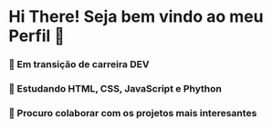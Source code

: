<h1>Hi There! Seja bem vindo ao meu Perfil 👋</h1>
<h3>🔭 Em transição de carreira DEV</h3>
<h3>🌱 Estudando HTML, CSS, JavaScript e Phython</h3>
<h3>👯 Procuro colaborar com os projetos mais interesantes</h3>
<!--
**adrianorodriguesbr/adrianorodriguesbr** is a ✨ _special_ ✨ repository because its `README.md` (this file) appears on your GitHub profile.

Here are some ideas to get you started:

- 🔭 I’m currently working on ...
- 🌱 I’m currently learning ...
- 👯 I’m looking to collaborate on ...
- 🤔 I’m looking for help with ...
- 💬 Ask me about ...
- 📫 How to reach me: ...
- 😄 Pronouns: ...
- ⚡ Fun fact: ...
-->
